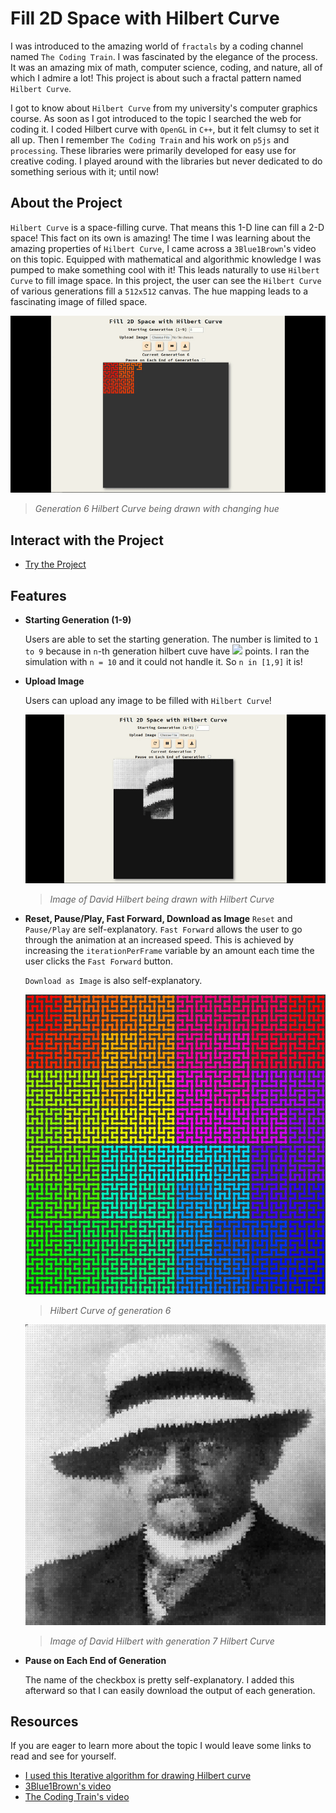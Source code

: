 # Fill 2D Space with Hilbert Curve
I was introduced to the amazing world of `fractals` by a coding channel named `The Coding Train`. I was fascinated by the elegance of the process. It was an amazing mix of math, computer science, coding, and nature, all of which I admire a lot! This project is  about such a fractal pattern named `Hilbert Curve`.

I got to know about `Hilbert Curve` from my university's computer graphics course. As soon as I got introduced to the topic I searched the web for coding it. I coded Hilbert curve with `OpenGL` in `C++`, but it felt clumsy to set it all up. Then I remember `The Coding Train` and his work on `p5js` and `processing`. These libraries were primarily developed for easy use for creative coding. I played around with the libraries but never dedicated to do something serious with it; until now!

## About the Project
`Hilbert Curve` is a space-filling curve. That means this 1-D line can fill a 2-D space! This fact on its own is amazing! The time I was learning about the amazing properties of `Hilbert Curve`, I came across a `3Blue1Brown`'s video on this topic. Equipped with mathematical and algorithmic knowledge I was pumped to make something cool with it! This leads naturally to use `Hilbert Curve` to fill image space. In this project, the user can see the `Hilbert Curve` of various generations fill a `512x512` canvas. The hue mapping leads to a fascinating image of filled space.

![Generation 6 Hilbert Curve being drawn with changing hue](./img/hilber-curve.gif)
> *Generation 6 Hilbert Curve being drawn with changing hue*

## Interact with the Project
- [Try the Project](https://ghcdn.rawgit.org/MzMahmud/fill-2d-space-with-hilbert-curve/master/index.html)

## Features
- **Starting Generation (1-9)**

    Users are able to set the starting generation. The number is limited to `1 to 9` because in `n`-th  generation hilbert cuve have <img src="https://render.githubusercontent.com/render/math?math=2^{2n}"> points. I ran the simulation with `n = 10` and it could not handle it. So `n in [1,9]` it is!

- **Upload Image**

    Users can upload any image to be filled with `Hilbert Curve`!
    
    ![Image of David Hilbert being drawn with Hilbert Curve](./img/hilber-hilbarted.gif)
    > *Image of David Hilbert being drawn with Hilbert Curve*

- **Reset, Pause/Play, Fast Forward, Download as Image**
    `Reset` and `Pause/Play` are self-explanatory. `Fast Forward` allows the user to go through the animation at an increased speed. This is achieved by increasing the `iterationPerFrame` variable by an amount each time the user clicks the `Fast Forward` button. 
    
    `Download as Image` is also self-explanatory.

    ![Hilbert Curve of generation 6](./img/hilber-curve-gen-6.png)
    > *Hilbert Curve of generation 6*

    ![Image of David Hilbert with Generation 7 Hilbert Curve](./img/hilberted-image-gen-7.png)
    >*Image of David Hilbert with generation 7 Hilbert Curve*

- **Pause on Each End of Generation**

    The name of the checkbox is pretty self-explanatory. I added this afterward so that I can easily download the output of each generation.

## Resources
If you are eager to learn more about the topic I would leave some links to read and see for yourself.

- [I used this Iterative algorithm for drawing Hilbert curve](http://blog.marcinchwedczuk.pl/iterative-algorithm-for-drawing-hilbert-curve)
- [3Blue1Brown's video](https://youtu.be/3s7h2MHQtxc)
- [The Coding Train's video](https://youtu.be/dSK-MW-zuAc)
